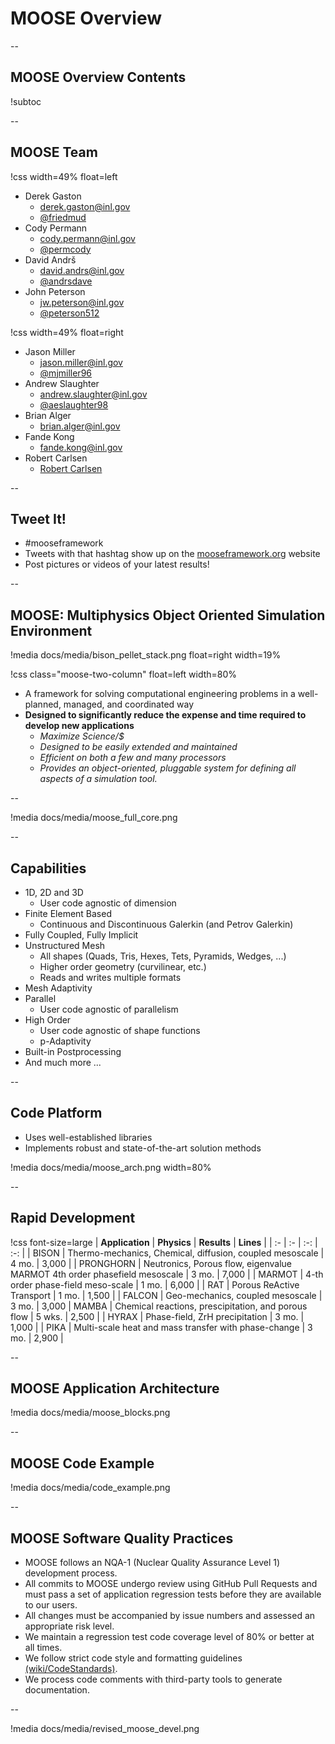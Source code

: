 # MOOSE Overview

--

## MOOSE Overview Contents

!subtoc

--

## MOOSE Team

!css width=49% float=left
* Derek Gaston
    * [derek.gaston@inl.gov](mailto:derek.gaston@inl.gov)
    * [@friedmud](https://twitter.com/friedmud)
* Cody Permann
    * [cody.permann@inl.gov](mailto:cody.permann@inl.gov)
    * [@permcody](https://twitter.com/permcody)
* David Andr&#353;
    * [david.andrs@inl.gov](mailto:david.andrs@inl.gov)
    * [@andrsdave](https://twitter.com/andrsdave)
* John Peterson
    * [jw.peterson@inl.gov](mailto:jw.peterson@inl.gov)
    * [@peterson512](https://twitter.com/peterson512)

!css width=49% float=right
* Jason Miller
    * [jason.miller@inl.gov](mailto:jason.miller@inl.gov)
    * [@mjmiller96](https://twitter.com/mjmiller96)
* Andrew Slaughter
    * [andrew.slaughter@inl.gov](mailto:andrew.slaughter@inl.gov)
    * [@aeslaughter98](https://twitter.com/aeslaughter98)
* Brian Alger
    * [brian.alger@inl.gov](mailto:brian.alger@inl.gov)
* Fande Kong
    * [fande.kong@inl.gov](mailto:fande.kong@inl.gov)
* Robert Carlsen
    * [Robert Carlsen](mailto:robert.carlsen@inl.gov)

--

## Tweet It!

 - \#mooseframework
 - Tweets with that hashtag show up on the [mooseframework.org](http://www.mooseframework.org) website
 - Post pictures or videos of your latest results!

--

## MOOSE: Multiphysics Object Oriented Simulation Environment

!media docs/media/bison_pellet_stack.png float=right width=19%

!css class="moose-two-column" float=left width=80%
* A framework for solving computational engineering problems in a well-planned, managed, and coordinated way
* **Designed to significantly reduce the expense and time required to develop new applications**
    * *Maximize Science/$*
    * *Designed to be easily extended and maintained*
    * *Efficient on both a few and many processors*
    * *Provides an object-oriented, pluggable system for defining all aspects of a simulation tool.*

--

!media docs/media/moose_full_core.png

--

## Capabilities

* 1D, 2D and 3D
    * User code agnostic of dimension
* Finite Element Based
    * Continuous and Discontinuous Galerkin (and Petrov Galerkin)
* Fully Coupled, Fully Implicit
* Unstructured Mesh
    * All shapes (Quads, Tris, Hexes, Tets, Pyramids, Wedges, ...)
    * Higher order geometry (curvilinear, etc.)
    * Reads and writes multiple formats
* Mesh Adaptivity
* Parallel
    * User code agnostic of parallelism
* High Order
    * User code agnostic of shape functions
    * p-Adaptivity
* Built-in Postprocessing
* And much more ...

--

## Code Platform

* Uses well-established libraries
* Implements robust and state-of-the-art solution methods

!media docs/media/moose_arch.png width=80%

--

## Rapid Development

!css font-size=large
| **Application** | **Physics** | **Results** | **Lines** |
| :- | :- | :-: | :-: |
| BISON | Thermo-mechanics, Chemical, diffusion, coupled mesoscale | 4 mo. | 3,000 |
| PRONGHORN | Neutronics, Porous flow, eigenvalue MARMOT 4th order phasefield mesoscale | 3 mo. | 7,000 |
| MARMOT | 4-th order phase-field meso-scale | 1 mo. | 6,000 |
| RAT | Porous ReActive Transport | 1 mo. | 1,500 |
| FALCON | Geo-mechanics, coupled mesoscale | 3 mo. | 3,000
| MAMBA | Chemical reactions, prescipitation, and porous flow | 5 wks. | 2,500 |
| HYRAX | Phase-field, ZrH precipitation | 3 mo. | 1,000 |
| PIKA | Multi-scale heat and mass transfer with phase-change | 3 mo. | 2,900 |

--

## MOOSE Application Architecture

!media docs/media/moose_blocks.png

--

## MOOSE Code Example

!media docs/media/code_example.png

--

## MOOSE Software Quality Practices

* MOOSE follows an NQA-1 (Nuclear Quality Assurance Level 1) development process.
* All commits to MOOSE undergo review using GitHub Pull Requests and must pass a set of application regression tests before they are available to our users.
* All changes must be accompanied by issue numbers and assessed an appropriate risk level.
* We maintain a regression test code coverage level of 80% or better at all times.
* We follow strict code style and formatting guidelines [(wiki/CodeStandards)](http://www.mooseframework.com/wiki/CodeStandards/).
* We process code comments with third-party tools to generate documentation.

--

!media docs/media/revised_moose_devel.png
